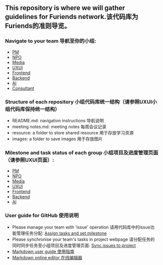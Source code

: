 ## This repository is where we will gather guidelines for Furiends network.该代码库为Furiends的准则导览。

### Navigate to your team 导航至你的小组:  
- [PM](https://github.com/Furiends/PM)
- [NPO](https://github.com/Furiends/NPO)
- [Media](https://github.com/Furiends/Media)  
- [UXUI](https://github.com/Furiends/UXUI)  
- [Frontend](https://github.com/Furiends/Frontend)  
- [Backend](https://github.com/Furiends/Backend)  
- [AI](https://github.com/Furiends/AI) 
- [Consultant](https://github.com/Furiends/Consultant)

### Structure of each repository 小组代码库统一结构（请参照UXUI小组代码库保持统一结构）
- README.md: navigation instructions 导航说明
- meeting notes.md: meeting notes 每周会议记录
- resource: a folder to store shared resource 用于存放学习资源
- images: a folder to save images 用于存放图片

### Milestone and task status of each group 小组项目及进度管理页面（请参照UXUI页面）:
- [PM](https://github.com/orgs/Furiends/projects/8)
- [NPO](https://github.com/orgs/Furiends/projects/7)
- [Media](https://github.com/orgs/Furiends/projects/5)  
- [UXUI](https://github.com/orgs/Furiends/projects/4)  
- [Frontend](https://github.com/orgs/Furiends/projects/2)  
- [Backend](https://github.com/orgs/Furiends/projects/3)  
- [AI](https://github.com/orgs/Furiends/projects/6)  
   
### User guide for GitHub 使用说明
- Please manage your team with 'issue' operation 请用代码库中的issue功能管理任务分配: [Assign tasks and set milestone](https://www.youtube.com/watch?v=ukYSRu4k0gs)
- Please synchronise your team's tasks in project webpage 请分配任务的同时同步任务至小组项目及进度管理页面: [Sync issues to project](https://docs.github.com/en/issues/organizing-your-work-with-project-boards/tracking-work-with-project-boards/adding-issues-and-pull-requests-to-a-project-board)
- [Markdown user guide 使用指南](http://younghz.github.io/Markdown/)
- [Markdown online editor 在线编辑器](https://demo.hedgedoc.org/) 
